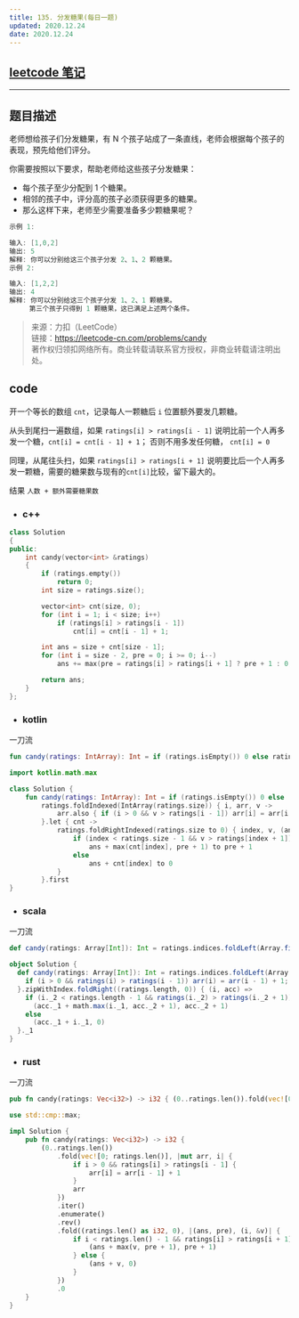 ```yaml
---
title: 135. 分发糖果(每日一题)
updated: 2020.12.24  
date: 2020.12.24  
---
```


## [leetcode 笔记](https://lzyprime.github.io/leetcode/leetcode)

---

## 题目描述


老师想给孩子们分发糖果，有 N 个孩子站成了一条直线，老师会根据每个孩子的表现，预先给他们评分。

你需要按照以下要求，帮助老师给这些孩子分发糖果：

- 每个孩子至少分配到 1 个糖果。
- 相邻的孩子中，评分高的孩子必须获得更多的糖果。
- 那么这样下来，老师至少需要准备多少颗糖果呢？

```c++
示例 1:

输入: [1,0,2]
输出: 5
解释: 你可以分别给这三个孩子分发 2、1、2 颗糖果。
示例 2:

输入: [1,2,2]
输出: 4
解释: 你可以分别给这三个孩子分发 1、2、1 颗糖果。
     第三个孩子只得到 1 颗糖果，这已满足上述两个条件。
```

> 来源：力扣（LeetCode）  
> 链接：https://leetcode-cn.com/problems/candy  
> 著作权归领扣网络所有。商业转载请联系官方授权，非商业转载请注明出处。

## code

开一个等长的数组 `cnt`，记录每人一颗糖后 `i` 位置额外要发几颗糖。

从头到尾扫一遍数组，如果 `ratings[i] > ratings[i - 1]` 说明比前一个人再多发一个糖，`cnt[i] = cnt[i - 1] + 1`； 否则不用多发任何糖， `cnt[i] = 0`

同理，从尾往头扫，如果 `ratings[i] > ratings[i + 1]` 说明要比后一个人再多发一颗糖，需要的糖果数与现有的`cnt[i]`比较，留下最大的。

结果 `人数 + 额外需要糖果数`

- ### c++ 

```c++
class Solution
{
public:
    int candy(vector<int> &ratings)
    {
        if (ratings.empty())
            return 0;
        int size = ratings.size();

        vector<int> cnt(size, 0);
        for (int i = 1; i < size; i++)
            if (ratings[i] > ratings[i - 1])
                cnt[i] = cnt[i - 1] + 1;

        int ans = size + cnt[size - 1];
        for (int i = size - 2, pre = 0; i >= 0; i--)
            ans += max(pre = ratings[i] > ratings[i + 1] ? pre + 1 : 0, cnt[i]);

        return ans;
    }
};
```

- ### kotlin 

一刀流

```kotlin
fun candy(ratings: IntArray): Int = if (ratings.isEmpty()) 0 else ratings.foldIndexed(IntArray(ratings.size)) { i, arr, v -> arr.also { if (i > 0 && v > ratings[i - 1]) arr[i] = arr[i - 1] + 1 } }.let { cnt -> ratings.foldRightIndexed(ratings.size + cnt.last() to 0) { index, v, (ans, pre) -> if (index < ratings.size - 1 && v > ratings[index + 1]) ans + max(cnt[index], pre + 1) to pre + 1 else ans + cnt[index] to 0 } }.first
```

```kotlin
import kotlin.math.max

class Solution {
    fun candy(ratings: IntArray): Int = if (ratings.isEmpty()) 0 else
        ratings.foldIndexed(IntArray(ratings.size)) { i, arr, v ->
            arr.also { if (i > 0 && v > ratings[i - 1]) arr[i] = arr[i - 1] + 1 }
        }.let { cnt ->
            ratings.foldRightIndexed(ratings.size to 0) { index, v, (ans, pre) ->
                if (index < ratings.size - 1 && v > ratings[index + 1])
                    ans + max(cnt[index], pre + 1) to pre + 1
                else
                    ans + cnt[index] to 0
            }
        }.first
}
```

- ### scala

一刀流

```scala
def candy(ratings: Array[Int]): Int = ratings.indices.foldLeft(Array.fill(ratings.length)(0)) { (arr, i) => if (i > 0 && ratings(i) > ratings(i - 1)) arr(i) = arr(i - 1) + 1; arr }.zipWithIndex.foldRight((ratings.length, 0)) { (i, acc) => if (i._2 < ratings.length - 1 && ratings(i._2) > ratings(i._2 + 1)) (acc._1 + math.max(i._1, acc._2 + 1), acc._2 + 1) else (acc._1 + i._1, 0) }._1
```

```scala
object Solution {
  def candy(ratings: Array[Int]): Int = ratings.indices.foldLeft(Array.fill(ratings.length)(0)) { (arr, i) =>
    if (i > 0 && ratings(i) > ratings(i - 1)) arr(i) = arr(i - 1) + 1; arr
  }.zipWithIndex.foldRight((ratings.length, 0)) { (i, acc) =>
    if (i._2 < ratings.length - 1 && ratings(i._2) > ratings(i._2 + 1))
      (acc._1 + math.max(i._1, acc._2 + 1), acc._2 + 1)
    else
      (acc._1 + i._1, 0)
  }._1
}
```

- ### rust

一刀流

```rust
pub fn candy(ratings: Vec<i32>) -> i32 { (0..ratings.len()).fold(vec![0; ratings.len()], |mut arr, i| {if i > 0 && ratings[i] > ratings[i - 1] {arr[i] = arr[i - 1] + 1} arr}).iter().enumerate().rev().fold((ratings.len() as i32, 0), |(ans, pre), (i, &v)| {if i < ratings.len() - 1 && ratings[i] > ratings[i + 1] {(ans + max(v, pre + 1), pre + 1)} else {(ans + v, 0)}}).0}
```

```rust
use std::cmp::max;

impl Solution {
    pub fn candy(ratings: Vec<i32>) -> i32 {
        (0..ratings.len())
            .fold(vec![0; ratings.len()], |mut arr, i| {
                if i > 0 && ratings[i] > ratings[i - 1] {
                    arr[i] = arr[i - 1] + 1
                }
                arr
            })
            .iter()
            .enumerate()
            .rev()
            .fold((ratings.len() as i32, 0), |(ans, pre), (i, &v)| {
                if i < ratings.len() - 1 && ratings[i] > ratings[i + 1] {
                    (ans + max(v, pre + 1), pre + 1)
                } else {
                    (ans + v, 0)
                }
            })
            .0
    }
}
```